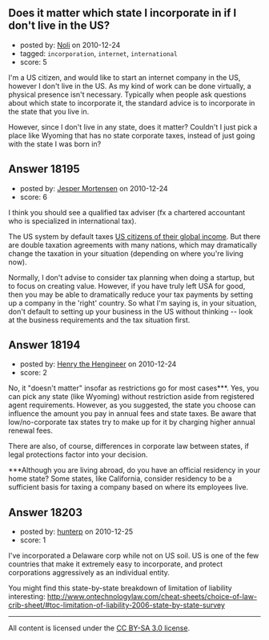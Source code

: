 ## Does it matter which state I incorporate in if I don't live in the US?

- posted by: [Noli](https://stackexchange.com/users/-1/6135-noli) on 2010-12-24
- tagged: `incorporation`, `internet`, `international`
- score: 5

I'm a US citizen, and would like to start an internet company in the US, however I don't live in the US.  As my kind of work can be done virtually, a physical presence isn't necessary.  Typically when people ask questions about which state to incorporate it, the standard advice is to incorporate in the state that you live in.

  However, since I don't live in any state, does it matter?   Couldn't I just pick a place like Wyoming that has no state corporate taxes, instead of just going with the state I was born in?


## Answer 18195

- posted by: [Jesper Mortensen](https://stackexchange.com/users/-1/1261-jesper-mortensen) on 2010-12-24
- score: 6

<p>I think you should see a qualified tax adviser (fx a chartered accountant who is specialized in international tax).</p>

<p>The US system by default taxes <a href="http://en.wikipedia.org/wiki/Income_tax_in_the_United_States#International_aspects" rel="nofollow">US citizens of their global income</a>. But there are double taxation agreements with many nations, which may dramatically change the taxation in your situation (depending on where you're living now).</p>

<p>Normally, I don't advise to consider tax planning when doing a startup, but to focus on creating value. However, if you have truly left USA for good, then you may be able to dramatically reduce your tax payments by setting up a company in the 'right' country. So what I'm saying is, in your situation, don't default to setting up your business in the US without thinking -- look at the business requirements and the tax situation first.</p>



## Answer 18194

- posted by: [Henry the Hengineer](https://stackexchange.com/users/-1/1692-henry-the-hengineer) on 2010-12-24
- score: 2

No, it "doesn't matter" insofar as restrictions go for most cases***. Yes, you can pick any state (like Wyoming) without restriction aside from registered agent requirements. However, as you suggested, the state you choose can influence the amount you pay in annual fees and state taxes. Be aware that low/no-corporate tax states try to make up for it by charging higher annual renewal fees.

There are also, of course, differences in corporate law between states, if legal protections factor into your decision.

***Although you are living abroad, do you have an official residency in your home state? Some states, like California, consider residency to be a sufficient basis for taxing a company based on where its employees live.


## Answer 18203

- posted by: [hunterp](https://stackexchange.com/users/-1/6153-hunterp) on 2010-12-25
- score: 1

I've incorporated a Delaware corp while not on US soil. US is one of the few countries that make it extremely easy to incorporate, and protect corporations aggressively as an individual entity. 

You might find this state-by-state breakdown of limitation of liability interesting:
http://www.ontechnologylaw.com/cheat-sheets/choice-of-law-crib-sheet/#toc-limitation-of-liability-2006-state-by-state-survey



---

All content is licensed under the [CC BY-SA 3.0 license](https://creativecommons.org/licenses/by-sa/3.0/).
